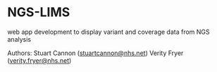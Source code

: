 # NGS-LIMS
web app development to display variant and coverage data from NGS analysis

Authors:
Stuart Cannon (stuartcannon@nhs.net)
Verity Fryer (verity.fryer@nhs.net)
